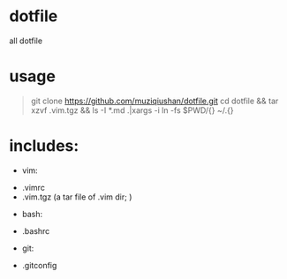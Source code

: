 # dotfile
all dotfile

# usage
> git clone https://github.com/muziqiushan/dotfile.git 
> cd dotfile && tar xzvf .vim.tgz && ls -I *.md .|xargs -i ln -fs $PWD/{} ~/.{}

# includes:
+ vim:
- .vimrc
- .vim.tgz (a tar file of .vim dir; )
+ bash:
- .bashrc
+ git:
- .gitconfig
